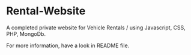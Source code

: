 # Rental-Website
A completed private website for Vehicle Rentals / using Javascript, CSS, PHP, MongoDb.

For more information, have a look in README file.
